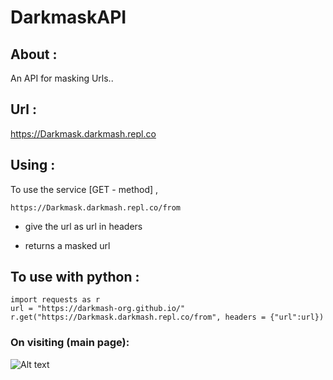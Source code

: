 # DarkmaskAPI

## About :

An API for masking Urls..

## Url :
    
  https://Darkmask.darkmash.repl.co

## Using :

To use the service [GET - method] ,
  ```
  https://Darkmask.darkmash.repl.co/from
  ```
 
 - give the url as url in headers
    
 - returns a masked url

## To use with python :

    import requests as r
    url = "https://darkmash-org.github.io/"
    r.get("https://Darkmask.darkmash.repl.co/from", headers = {"url":url})

### On visiting (main page):

![Alt text](https://cdn.discordapp.com/attachments/951417646191083551/1075808861216325694/image.png?raw=true "main-page")
